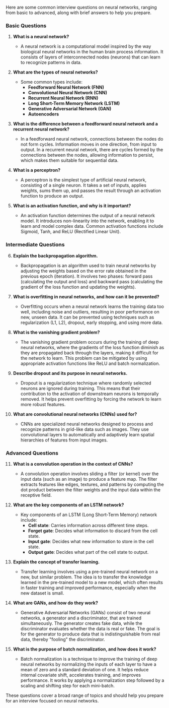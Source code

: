 Here are some common interview questions on neural networks, ranging from basic to advanced, along with brief answers to help you prepare.

### Basic Questions

1. **What is a neural network?**

    - A neural network is a computational model inspired by the way biological neural networks in the human brain process information. It consists of layers of interconnected nodes (neurons) that can learn to recognize patterns in data.

2. **What are the types of neural networks?**

    - Some common types include:
        - **Feedforward Neural Network (FNN)**
        - **Convolutional Neural Network (CNN)**
        - **Recurrent Neural Network (RNN)**
        - **Long Short-Term Memory Network (LSTM)**
        - **Generative Adversarial Network (GAN)**
        - **Autoencoders**

3. **What is the difference between a feedforward neural network and a recurrent neural network?**

    - In a feedforward neural network, connections between the nodes do not form cycles. Information moves in one direction, from input to output. In a recurrent neural network, there are cycles formed by the connections between the nodes, allowing information to persist, which makes them suitable for sequential data.

4. **What is a perceptron?**

    - A perceptron is the simplest type of artificial neural network, consisting of a single neuron. It takes a set of inputs, applies weights, sums them up, and passes the result through an activation function to produce an output.

5. **What is an activation function, and why is it important?**
    - An activation function determines the output of a neural network model. It introduces non-linearity into the network, enabling it to learn and model complex data. Common activation functions include Sigmoid, Tanh, and ReLU (Rectified Linear Unit).

### Intermediate Questions

6. **Explain the backpropagation algorithm.**

    - Backpropagation is an algorithm used to train neural networks by adjusting the weights based on the error rate obtained in the previous epoch (iteration). It involves two phases: forward pass (calculating the output and loss) and backward pass (calculating the gradient of the loss function and updating the weights).

7. **What is overfitting in neural networks, and how can it be prevented?**

    - Overfitting occurs when a neural network learns the training data too well, including noise and outliers, resulting in poor performance on new, unseen data. It can be prevented using techniques such as regularization (L1, L2), dropout, early stopping, and using more data.

8. **What is the vanishing gradient problem?**

    - The vanishing gradient problem occurs during the training of deep neural networks, where the gradients of the loss function diminish as they are propagated back through the layers, making it difficult for the network to learn. This problem can be mitigated by using appropriate activation functions like ReLU and batch normalization.

9. **Describe dropout and its purpose in neural networks.**

    - Dropout is a regularization technique where randomly selected neurons are ignored during training. This means that their contribution to the activation of downstream neurons is temporally removed. It helps prevent overfitting by forcing the network to learn more robust features.

10. **What are convolutional neural networks (CNNs) used for?**
    - CNNs are specialized neural networks designed to process and recognize patterns in grid-like data such as images. They use convolutional layers to automatically and adaptively learn spatial hierarchies of features from input images.

### Advanced Questions

11. **What is a convolution operation in the context of CNNs?**

    -   A convolution operation involves sliding a filter (or kernel) over the input data (such as an image) to produce a feature map. The filter extracts features like edges, textures, and patterns by computing the dot product between the filter weights and the input data within the receptive field.

12. **What are the key components of an LSTM network?**

    -   Key components of an LSTM (Long Short-Term Memory) network include:
        -   **Cell state**: Carries information across different time steps.
        -   **Forget gate**: Decides what information to discard from the cell state.
        -   **Input gate**: Decides what new information to store in the cell state.
        -   **Output gate**: Decides what part of the cell state to output.

13. **Explain the concept of transfer learning.**

    -   Transfer learning involves using a pre-trained neural network on a new, but similar problem. The idea is to transfer the knowledge learned in the pre-trained model to a new model, which often results in faster training and improved performance, especially when the new dataset is small.

14. **What are GANs, and how do they work?**

    -   Generative Adversarial Networks (GANs) consist of two neural networks, a generator and a discriminator, that are trained simultaneously. The generator creates fake data, while the discriminator evaluates whether the data is real or fake. The goal is for the generator to produce data that is indistinguishable from real data, thereby "fooling" the discriminator.

15. **What is the purpose of batch normalization, and how does it work?**
    -   Batch normalization is a technique to improve the training of deep neural networks by normalizing the inputs of each layer to have a mean of zero and a standard deviation of one. It helps reduce internal covariate shift, accelerates training, and improves performance. It works by applying a normalization step followed by a scaling and shifting step for each mini-batch.

These questions cover a broad range of topics and should help you prepare for an interview focused on neural networks.
